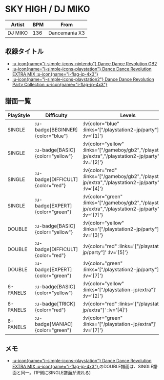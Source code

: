# SKY HIGH / DJ MIKO

|Artist|BPM|From|
|------|---|----|
|DJ MIKO|136|Dancemania X3|

## 収録タイトル

- [ :u-icon{name="i-simple-icons-nintendo"} Dance Dance Revolution GB2](/gameboy/gb2)
- [ :u-icon{name="i-simple-icons-playstation"} Dance Dance Revolution EXTRA MIX :u-icon{name="i-flag-jp-4x3"} ](/playstation-jp/extra)
- [ :u-icon{name="i-simple-icons-playstation2"} Dance Dance Revolution Party Collection :u-icon{name="i-flag-jp-4x3"} ](/playstation2-jp/party)

## 譜面一覧

|PlayStyle|Difficulty|Levels|Notes|Movie|
|---------|----------|------|-----|-----|
|SINGLE| :u-badge[BEGINNER]{color="blue"} | :lv{color="blue" :links='["/playstation2-jp/party"]' :lv='[1]'} |57/0||
|SINGLE| :u-badge[BASIC]{color="yellow"} | :lv{color="yellow" :links='["/gameboy/gb2","/playstation-jp/extra","/playstation2-jp/party"]' :lv='[2]'} |113/0||
|SINGLE| :u-badge[DIFFICULT]{color="red"} | :lv{color="red" :links='["/gameboy/gb2","/playstation-jp/extra","/playstation2-jp/party"]' :lv='[4]'} |128/0||
|SINGLE| :u-badge[EXPERT]{color="green"} | :lv{color="green" :links='["/gameboy/gb2","/playstation-jp/extra","/playstation2-jp/party"]' :lv='[7]'} |244/0||
|DOUBLE| :u-badge[BASIC]{color="yellow"} | :lv{color="yellow" :links='["/playstation2-jp/party"]' :lv='[3]'} |122/3||
|DOUBLE| :u-badge[DIFFICULT]{color="red"} | :lv{color="red" :links='["/playstation2-jp/party"]' :lv='[5]'} |184/34||
|DOUBLE| :u-badge[EXPERT]{color="green"} | :lv{color="green" :links='["/playstation2-jp/party"]' :lv='[7]'} |240/1||
|6-PANELS| :u-badge[BASIC]{color="yellow"} | :lv{color="yellow" :links='["/playstation-jp/extra"]' :lv='[2]'} |113/0||
|6-PANELS| :u-badge[TRICK]{color="red"} | :lv{color="red" :links='["/playstation-jp/extra"]' :lv='[4]'} |128/0||
|6-PANELS| :u-badge[MANIAC]{color="green"} | :lv{color="green" :links='["/playstation-jp/extra"]' :lv='[7]'} |244/0||

## メモ

- [ :u-icon{name="i-simple-icons-playstation"} Dance Dance Revolution EXTRA MIX :u-icon{name="i-flag-jp-4x3"} ](/playstation-jp/extra)のDOUBLE譜面は、SINGLE譜面と同一。(1P側にSINGLE譜面が流れる)
